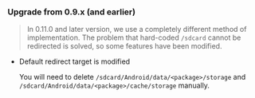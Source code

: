### Upgrade from 0.9.x (and earlier)

> In 0.11.0 and later version, we use a completely different method of implementation. The problem that hard-coded `/sdcard` cannot be redirected is solved, so some features have been modified.

* Default redirect target is modified

  You will need to delete `/sdcard/Android/data/<package>/storage` and `/sdcard/Android/data/<package>/cache/storage` manually.